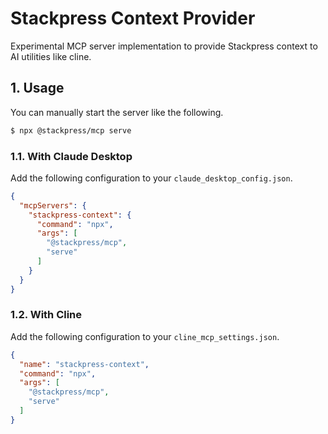 # Stackpress Context Provider

Experimental MCP server implementation to provide Stackpress context to AI utilities like cline.

## 1. Usage

You can manually start the server like the following.

```bash
$ npx @stackpress/mcp serve
```

### 1.1. With Claude Desktop

Add the following configuration to your `claude_desktop_config.json`.

```json
{
  "mcpServers": {
    "stackpress-context": {
      "command": "npx",
      "args": [
        "@stackpress/mcp",
        "serve"
      ]
    }
  }
}
```

### 1.2. With Cline

Add the following configuration to your `cline_mcp_settings.json`.

```json
{
  "name": "stackpress-context",
  "command": "npx",
  "args": [
    "@stackpress/mcp",
    "serve"
  ]
}
```